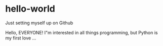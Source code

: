 # hello-world

Just setting myself up on Github

Hello, EVERYONE!
I"m interested in all things programming, but Python is my first love ...
